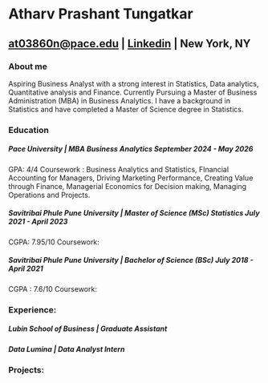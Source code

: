 # Atharv Prashant Tungatkar
## at03860n@pace.edu | <a href="www.linkedin.com/in/atharv-tungatkar">Linkedin</a> | New York, NY

### About me 
Aspiring Business Analyst with a strong interest in Statistics, Data analytics, Quantitative analysis and Finance. Currently Pursuing a Master of Business Administration (MBA) in Business Analytics. I  have a background in Statistics and have completed a Master of Science degree in Statistics.

### Education

##### Pace University | MBA Business Analytics September 2024 - May 2026
GPA: 4/4
Coursework : Business Analytics and Statistics, FInancial Accounting for Managers, Driving Marketing Performance, Creating Value through Finance, Managerial Economics for Decision making, Managing Operations and Projects.

##### Savitribai Phule Pune University | Master of Science (MSc) Statistics  July 2021 - April 2023
CGPA: 7.95/10
Coursework:

##### Savitribai Phule Pune University | Bachelor of Science (BSc)  July 2018 - April 2021
CGPA : 7.6/10
Coursework:


### Experience:
##### Lubin School of Business | Graduate Assistant
##### Data Lumina | Data Analyst Intern

### Projects:

